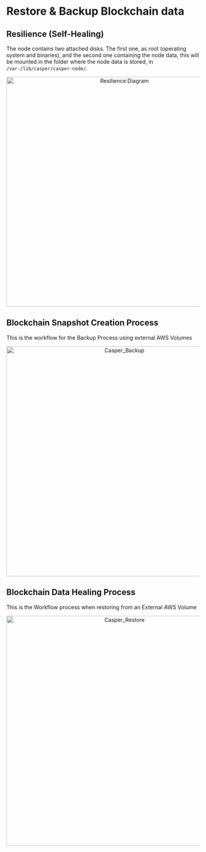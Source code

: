 # Restore & Backup Blockchain data

## Resilience (Self-Healing)

The node contains two attached disks. The first one, as root (operating system and binaries), and the second one containing the node data, this will be mounted in the folder where the node data is stored, in `/var-/lib/casper/casper-node/`.

<p align="center">
<img src={"/image/operators/ResilienceDiag.png"} alt="Resilience Diagram" width="600"/>
</p>

## Blockchain Snapshot Creation Process

This is the workflow for the Backup Process using external AWS Volumes

<p align="center">
<img src={"/image/operators/Casper_Backup.png"} alt="Casper_Backup" width="600"/>
</p>

## Blockchain Data Healing Process

This is the Workflow process when restoring from an External AWS Volume

<p align="center">
<img src={"/image/operators/Casper_Restore.png"} alt="Casper_Restore" width="600"/>
</p>
